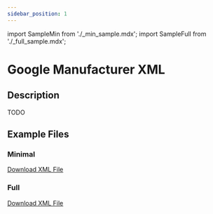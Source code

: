 ```yaml
---
sidebar_position: 1
---
```

import SampleMin from './_min_sample.mdx';
import SampleFull from './_full_sample.mdx';

# Google Manufacturer XML

## Description

TODO

## Example Files

### Minimal

[Download XML File](pathname:///examples/offer/min-sample.xml)
<SampleMin />

### Full

[Download XML File](pathname:///examples/offer/sample.xml)
<SampleFull />
